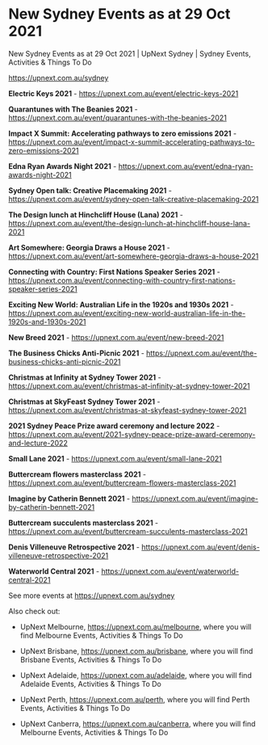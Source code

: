# New Sydney Events as at 29 Oct 2021
New Sydney Events as at 29 Oct 2021 | UpNext Sydney | Sydney Events, Activities &amp; Things To Do

https://upnext.com.au/sydney


**Electric Keys 2021** - https://upnext.com.au/event/electric-keys-2021

**Quarantunes with The Beanies 2021** - https://upnext.com.au/event/quarantunes-with-the-beanies-2021

**Impact X Summit: Accelerating pathways to zero emissions 2021** - https://upnext.com.au/event/impact-x-summit-accelerating-pathways-to-zero-emissions-2021

**Edna Ryan Awards Night 2021** - https://upnext.com.au/event/edna-ryan-awards-night-2021

**Sydney Open talk: Creative Placemaking 2021** - https://upnext.com.au/event/sydney-open-talk-creative-placemaking-2021

**The Design lunch at Hinchcliff House (Lana) 2021** - https://upnext.com.au/event/the-design-lunch-at-hinchcliff-house-lana-2021

**Art Somewhere: Georgia Draws a House 2021** - https://upnext.com.au/event/art-somewhere-georgia-draws-a-house-2021

**Connecting with Country: First Nations Speaker Series 2021** - https://upnext.com.au/event/connecting-with-country-first-nations-speaker-series-2021

**Exciting New World: Australian Life in the 1920s and 1930s 2021** - https://upnext.com.au/event/exciting-new-world-australian-life-in-the-1920s-and-1930s-2021

**New Breed 2021** - https://upnext.com.au/event/new-breed-2021

**The Business Chicks Anti-Picnic 2021** - https://upnext.com.au/event/the-business-chicks-anti-picnic-2021

**Christmas at Infinity at Sydney Tower 2021** - https://upnext.com.au/event/christmas-at-infinity-at-sydney-tower-2021

**Christmas at SkyFeast Sydney Tower 2021** - https://upnext.com.au/event/christmas-at-skyfeast-sydney-tower-2021

**2021 Sydney Peace Prize award ceremony and lecture 2022** - https://upnext.com.au/event/2021-sydney-peace-prize-award-ceremony-and-lecture-2022

**Small Lane 2021** - https://upnext.com.au/event/small-lane-2021

**Buttercream flowers masterclass 2021** - https://upnext.com.au/event/buttercream-flowers-masterclass-2021

**Imagine by Catherin Bennett 2021** - https://upnext.com.au/event/imagine-by-catherin-bennett-2021

**Buttercream succulents masterclass 2021** - https://upnext.com.au/event/buttercream-succulents-masterclass-2021

**Denis Villeneuve Retrospective 2021** - https://upnext.com.au/event/denis-villeneuve-retrospective-2021

**Waterworld Central 2021** - https://upnext.com.au/event/waterworld-central-2021



See more events at https://upnext.com.au/sydney


Also check out:

* UpNext Melbourne, https://upnext.com.au/melbourne, where you will find Melbourne Events, Activities & Things To Do

* UpNext Brisbane, https://upnext.com.au/brisbane, where you will find Brisbane Events, Activities & Things To Do

* UpNext Adelaide, https://upnext.com.au/adelaide, where you will find Adelaide Events, Activities & Things To Do

* UpNext Perth, https://upnext.com.au/perth, where you will find Perth Events, Activities & Things To Do

* UpNext Canberra, https://upnext.com.au/canberra, where you will find Melbourne Events, Activities & Things To Do